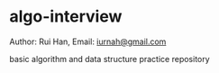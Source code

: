 algo-interview
==============
Author: Rui Han,
Email: iurnah@gmail.com

basic algorithm and data structure practice repository



